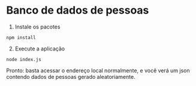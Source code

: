 # Banco de dados de pessoas

1. Instale os pacotes
```
npm install
```

2. Execute a aplicação
```
node index.js
```

Pronto: basta acessar o endereço local normalmente, e você verá um json contendo dados de pessoas gerado aleatoriamente.

